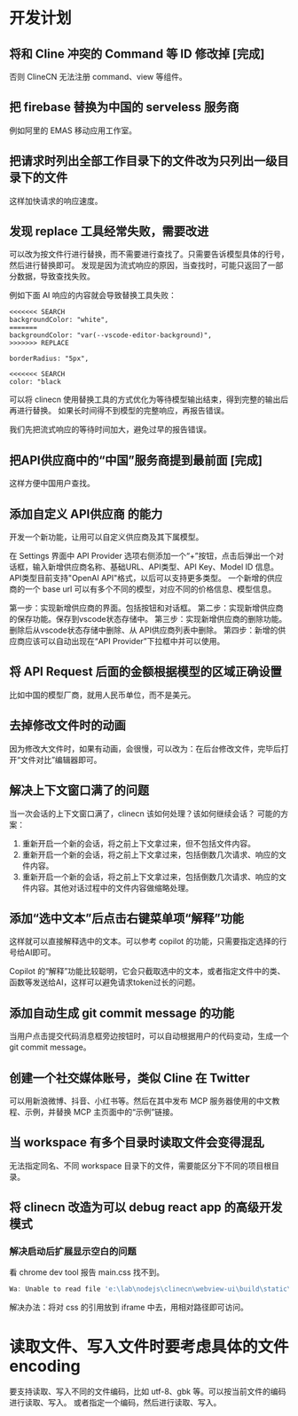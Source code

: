 # 开发计划

## 将和 Cline 冲突的 Command 等 ID 修改掉 [完成]

否则 ClineCN 无法注册 command、view 等组件。

## 把 firebase 替换为中国的 serveless 服务商

例如阿里的 EMAS 移动应用工作室。

## 把请求时列出全部工作目录下的文件改为只列出一级目录下的文件

这样加快请求的响应速度。

## 发现 replace 工具经常失败，需要改进

可以改为按文件行进行替换，而不需要进行查找了。只需要告诉模型具体的行号，然后进行替换即可。
发现是因为流式响应的原因，当查找时，可能只返回了一部分数据，导致查找失败。

例如下面 AI 响应的内容就会导致替换工具失败：
```
<<<<<<< SEARCH
backgroundColor: "white",
=======
backgroundColor: "var(--vscode-editor-background)",
>>>>>>> REPLACE

borderRadius: "5px",

<<<<<<< SEARCH
color: "black
```

可以将 clinecn 使用替换工具的方式优化为等待模型输出结束，得到完整的输出后再进行替换。
如果长时间得不到模型的完整响应，再报告错误。

我们先把流式响应的等待时间加大，避免过早的报告错误。

## 把API供应商中的“中国”服务商提到最前面 [完成]

这样方便中国用户查找。

## 添加自定义 API供应商 的能力

开发一个新功能，让用可以自定义供应商及其下属模型。

在 Settings 界面中 API Provider 选项右侧添加一个“+”按钮，点击后弹出一个对话框，输入新增供应商名称、基础URL、API类型、API Key、Model ID 信息。
API类型目前支持"OpenAI API"格式，以后可以支持更多类型。
一个新增的供应商的一个 base url 可以有多个不同的模型，对应不同的价格信息、模型信息。

第一步：实现新增供应商的界面。包括按钮和对话框。
第二步：实现新增供应商的保存功能。保存到vscode状态存储中。
第三步：实现新增供应商的删除功能。删除后从vscode状态存储中删除、从 API供应商列表中删除。
第四步：新增的供应商应该可以自动出现在“API Provider”下拉框中并可以使用。

## 将 API Request 后面的金额根据模型的区域正确设置

比如中国的模型厂商，就用人民币单位，而不是美元。

## 去掉修改文件时的动画

因为修改大文件时，如果有动画，会很慢，可以改为：在后台修改文件，完毕后打开“文件对比”编辑器即可。

## 解决上下文窗口满了的问题

当一次会话的上下文窗口满了，clinecn 该如何处理？该如何继续会话？
可能的方案：
1. 重新开启一个新的会话，将之前上下文拿过来，但不包括文件内容。
2. 重新开启一个新的会话，将之前上下文拿过来，包括倒数几次请求、响应的文件内容。
3. 重新开启一个新的会话，将之前上下文拿过来，包括倒数几次请求、响应的文件内容。其他对话过程中的文件内容做缩略处理。


## 添加“选中文本”后点击右键菜单项“解释”功能

这样就可以直接解释选中的文本。可以参考 copilot 的功能，只需要指定选择的行号给AI即可。

Copilot 的“解释”功能比较聪明，它会只截取选中的文本，或者指定文件中的类、函数等发送给AI，这样可以避免请求token过长的问题。

## 添加自动生成 git commit message 的功能

当用户点击提交代码消息框旁边按钮时，可以自动根据用户的代码变动，生成一个 git commit message。

## 创建一个社交媒体账号，类似 Cline 在 Twitter

可以用新浪微博、抖音、小红书等。然后在其中发布 MCP 服务器使用的中文教程、示例，并替换 MCP 主页面中的“示例”链接。

## 当 workspace 有多个目录时读取文件会变得混乱

无法指定同名、不同 workspace 目录下的文件，需要能区分下不同的项目根目录。

## 将 clinecn 改造为可以 debug react app 的高级开发模式

### 解决启动后扩展显示空白的问题

看 chrome dev tool 报告 main.css 找不到。

```js
Wa: Unable to read file 'e:\lab\nodejs\clinecn\webview-ui\build\static\css\main.css' (Error: Unable to resolve nonexistent file 'e:\lab\nodejs\clinecn\webview-ui\build\static\css\main.css')
```

解决办法：将对 css 的引用放到 iframe 中去，用相对路径即可访问。

# 读取文件、写入文件时要考虑具体的文件 encoding

要支持读取、写入不同的文件编码，比如 utf-8、gbk 等。可以按当前文件的编码进行读取、写入。
或者指定一个编码，然后进行读取、写入。
